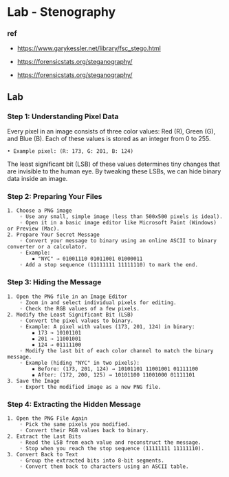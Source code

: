 # Lab - Stenography 

### ref

- https://www.garykessler.net/library/fsc_stego.html

- https://forensicstats.org/steganography/

- https://forensicstats.org/steganography/

## Lab

### Step 1: Understanding Pixel Data

Every pixel in an image consists of three color values: Red (R), Green (G), and Blue (B). Each of these values is stored as an integer from 0 to 255.

    • Example pixel: (R: 173, G: 201, B: 124)

The least significant bit (LSB) of these values determines tiny changes that are invisible to the human eye. By tweaking these LSBs, we can hide binary data inside an image.

### Step 2: Preparing Your Files

    1. Choose a PNG image
        ◦ Use any small, simple image (less than 500x500 pixels is ideal).
        ◦ Open it in a basic image editor like Microsoft Paint (Windows) or Preview (Mac).
    2. Prepare Your Secret Message
        ◦ Convert your message to binary using an online ASCII to binary converter or a calculator.
        ◦ Example:
            ▪ "NYC" → 01001110 01011001 01000011
        ◦ Add a stop sequence (11111111 11111110) to mark the end.

### Step 3: Hiding the Message

    1. Open the PNG file in an Image Editor
        ◦ Zoom in and select individual pixels for editing.
        ◦ Check the RGB values of a few pixels.
    2. Modify the Least Significant Bit (LSB)
        ◦ Convert the pixel values to binary.
        ◦ Example: A pixel with values (173, 201, 124) in binary:
            ▪ 173 → 10101101
            ▪ 201 → 11001001
            ▪ 124 → 01111100
        ◦ Modify the last bit of each color channel to match the binary message.
        ◦ Example (hiding "NYC" in two pixels):
            ▪ Before: (173, 201, 124) → 10101101 11001001 01111100
            ▪ After: (172, 200, 125) → 10101100 11001000 01111101
    3. Save the Image
        ◦ Export the modified image as a new PNG file.

### Step 4: Extracting the Hidden Message

    1. Open the PNG File Again
        ◦ Pick the same pixels you modified.
        ◦ Convert their RGB values back to binary.
    2. Extract the Last Bits
        ◦ Read the LSB from each value and reconstruct the message.
        ◦ Stop when you reach the stop sequence (11111111 11111110).
    3. Convert Back to Text
        ◦ Group the extracted bits into 8-bit segments.
        ◦ Convert them back to characters using an ASCII table.
